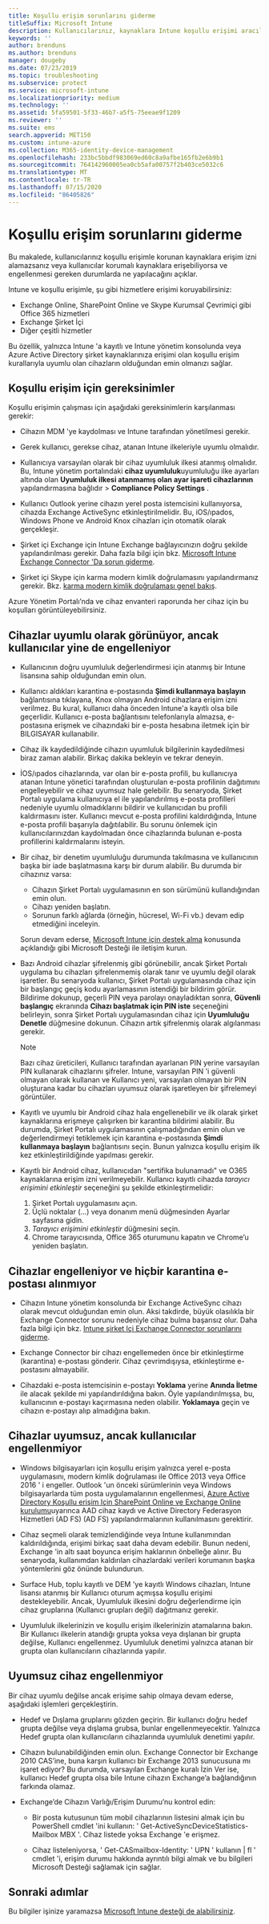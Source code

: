 ```yaml
---
title: Koşullu erişim sorunlarını giderme
titleSuffix: Microsoft Intune
description: Kullanıcılarınız, kaynaklara Intune koşullu erişimi aracılığıyla erişim izni alamazsanız ne yapmalı?
keywords: ''
author: brenduns
ms.author: brenduns
manager: dougeby
ms.date: 07/23/2019
ms.topic: troubleshooting
ms.subservice: protect
ms.service: microsoft-intune
ms.localizationpriority: medium
ms.technology: ''
ms.assetid: 5fa59501-5f33-46b7-a5f5-75eeae9f1209
ms.reviewer: ''
ms.suite: ems
search.appverid: MET150
ms.custom: intune-azure
ms.collection: M365-identity-device-management
ms.openlocfilehash: 233bc5bbdf983069ed60c8a9afbe165fb2e6b9b1
ms.sourcegitcommit: 764142960005ea0cb5afa00757f2b403ce5032c6
ms.translationtype: MT
ms.contentlocale: tr-TR
ms.lasthandoff: 07/15/2020
ms.locfileid: "86405826"
---
```

# <a name="troubleshoot-conditional-access"></a>Koşullu erişim sorunlarını giderme
Bu makalede, kullanıcılarınız koşullu erişimle korunan kaynaklara erişim izni alamazsanız veya kullanıcılar korumalı kaynaklara erişebiliyorsa ve engellenmesi gereken durumlarda ne yapılacağını açıklar.

Intune ve koşullu erişimle, şu gibi hizmetlere erişimi koruyabilirsiniz:
- Exchange Online, SharePoint Online ve Skype Kurumsal Çevrimiçi gibi Office 365 hizmetleri
- Exchange Şirket İçi
- Diğer çeşitli hizmetler

Bu özellik, yalnızca Intune 'a kayıtlı ve Intune yönetim konsolunda veya Azure Active Directory şirket kaynaklarınıza erişimi olan koşullu erişim kurallarıyla uyumlu olan cihazların olduğundan emin olmanızı sağlar. 

## <a name="requirements-for-conditional-access"></a>Koşullu erişim için gereksinimler

Koşullu erişimin çalışması için aşağıdaki gereksinimlerin karşılanması gerekir:

- Cihazın MDM 'ye kaydolması ve Intune tarafından yönetilmesi gerekir.

- Gerek kullanıcı, gerekse cihaz, atanan Intune ilkeleriyle uyumlu olmalıdır.

- Kullanıcıya varsayılan olarak bir cihaz uyumluluk ilkesi atanmış olmalıdır. Bu, Intune yönetim portalındaki **cihaz uyumluluk**uyumluluğu ilke ayarları altında olan **Uyumluluk ilkesi atanmamış olan ayar işareti cihazlarının** yapılandırmasına bağlıdır  >  **Compliance Policy Settings** .

- Kullanıcı Outlook yerine cihazın yerel posta istemcisini kullanıyorsa, cihazda Exchange ActiveSync etkinleştirilmelidir. Bu, iOS/ıpados, Windows Phone ve Android Knox cihazları için otomatik olarak gerçekleşir.

- Şirket içi Exchange için Intune Exchange bağlayıcınızın doğru şekilde yapılandırılması gerekir. Daha fazla bilgi için bkz. [Microsoft Intune Exchange Connector 'Da sorun giderme](troubleshoot-exchange-connector.md).

- Şirket içi Skype için karma modern kimlik doğrulamasını yapılandırmanız gerekir. Bkz. [karma modern kimlik doğrulaması genel bakış](https://docs.microsoft.com/office365/enterprise/hybrid-modern-auth-overview).

Azure Yönetim Portalı’nda ve cihaz envanteri raporunda her cihaz için bu koşulları görüntüleyebilirsiniz.

## <a name="devices-appear-compliant-but-users-are-still-blocked"></a>Cihazlar uyumlu olarak görünüyor, ancak kullanıcılar yine de engelleniyor

- Kullanıcının doğru uyumluluk değerlendirmesi için atanmış bir Intune lisansına sahip olduğundan emin olun.

- Kullanıcı aldıkları karantina e-postasında **Şimdi kullanmaya başlayın** bağlantısına tıklayana, Knox olmayan Android cihazlara erişim izni verilmez. Bu kural, kullanıcı daha önceden Intune'a kayıtlı olsa bile geçerlidir. Kullanıcı e-posta bağlantısını telefonlarıyla almazsa, e-postasına erişmek ve cihazındaki bir e-posta hesabına iletmek için bir BILGISAYAR kullanabilir.

- Cihaz ilk kaydedildiğinde cihazın uyumluluk bilgilerinin kaydedilmesi biraz zaman alabilir. Birkaç dakika bekleyin ve tekrar deneyin.

- İOS/ıpados cihazlarında, var olan bir e-posta profili, bu kullanıcıya atanan Intune yönetici tarafından oluşturulan e-posta profilinin dağıtımını engelleyebilir ve cihaz uyumsuz hale gelebilir. Bu senaryoda, Şirket Portalı uygulama kullanıcıya el ile yapılandırılmış e-posta profilleri nedeniyle uyumlu olmadıklarını bildirir ve kullanıcıdan bu profili kaldırmasını ister. Kullanıcı mevcut e-posta profilini kaldırdığında, Intune e-posta profili başarıyla dağıtılabilir. Bu sorunu önlemek için kullanıcılarınızdan kaydolmadan önce cihazlarında bulunan e-posta profillerini kaldırmalarını isteyin.

- Bir cihaz, bir denetim uyumluluğu durumunda takılmasına ve kullanıcının başka bir iade başlatmasına karşı bir durum alabilir. Bu durumda bir cihazınız varsa:
  - Cihazın Şirket Portalı uygulamasının en son sürümünü kullandığından emin olun.
  - Cihazı yeniden başlatın.
  - Sorunun farklı ağlarda (örneğin, hücresel, Wi-Fi vb.) devam edip etmediğini inceleyin.

  Sorun devam ederse, [Microsoft Intune için destek alma](../fundamentals/get-support.md) konusunda açıklandığı gibi Microsoft Desteği ile iletişim kurun.

- Bazı Android cihazlar şifrelenmiş gibi görünebilir, ancak Şirket Portalı uygulama bu cihazları şifrelenmemiş olarak tanır ve uyumlu değil olarak işaretler. Bu senaryoda kullanıcı, Şirket Portalı uygulamasında cihaz için bir başlangıç geçiş kodu ayarlamasının istendiği bir bildirim görür. Bildirime dokunup, geçerli PIN veya parolayı onayladıktan sonra, **Güvenli başlangıç** ekranında **Cihazı başlatmak için PIN iste** seçeneğini belirleyin, sonra Şirket Portalı uygulamasından cihaz için **Uyumluluğu Denetle** düğmesine dokunun. Cihazın artık şifrelenmiş olarak algılanması gerekir. 

  > [!NOTE]
  > Bazı cihaz üreticileri, Kullanıcı tarafından ayarlanan PIN yerine varsayılan PIN kullanarak cihazlarını şifreler. Intune, varsayılan PIN 'i güvenli olmayan olarak kullanan ve Kullanıcı yeni, varsayılan olmayan bir PIN oluşturana kadar bu cihazları uyumsuz olarak işaretleyen bir şifrelemeyi görüntüler.

- Kayıtlı ve uyumlu bir Android cihaz hala engellenebilir ve ilk olarak şirket kaynaklarına erişmeye çalışırken bir karantina bildirimi alabilir. Bu durumda, Şirket Portalı uygulamasının çalışmadığından emin olun ve değerlendirmeyi tetiklemek için karantina e-postasında **Şimdi kullanmaya başlayın** bağlantısını seçin. Bunun yalnızca koşullu erişim ilk kez etkinleştirildiğinde yapılması gerekir.

- Kayıtlı bir Android cihaz, kullanıcıdan "sertifika bulunamadı" ve O365 kaynaklarına erişim izni verilmeyebilir. Kullanıcı kayıtlı cihazda *tarayıcı erişimini etkinleştir* seçeneğini şu şekilde etkinleştirmelidir:
  1. Şirket Portalı uygulamasını açın.
  2. Üçlü noktalar (...) veya donanım menü düğmesinden Ayarlar sayfasına gidin.
  3. *Tarayıcı erişimini etkinleştir* düğmesini seçin.
  4. Chrome tarayıcısında, Office 365 oturumunu kapatın ve Chrome’u yeniden başlatın.  


## <a name="devices-are-blocked-and-no-quarantine-email-is-received"></a>Cihazlar engelleniyor ve hiçbir karantina e-postası alınmıyor

- Cihazın Intune yönetim konsolunda bir Exchange ActiveSync cihazı olarak mevcut olduğundan emin olun. Aksi takdirde, büyük olasılıkla bir Exchange Connector sorunu nedeniyle cihaz bulma başarısız olur. Daha fazla bilgi için bkz. [Intune şirket Içi Exchange Connector sorunlarını giderme](troubleshoot-exchange-connector.md).

- Exchange Connector bir cihazı engellemeden önce bir etkinleştirme (karantina) e-postası gönderir. Cihaz çevrimdışıysa, etkinleştirme e-postasını almayabilir. 

- Cihazdaki e-posta istemcisinin e-postayı **Yoklama** yerine **Anında İletme** ile alacak şekilde mi yapılandırıldığına bakın. Öyle yapılandırılmışsa, bu, kullanıcının e-postayı kaçırmasına neden olabilir. **Yoklamaya** geçin ve cihazın e-postayı alıp almadığına bakın.

## <a name="devices-are-noncompliant-but-users-are-not-blocked"></a>Cihazlar uyumsuz, ancak kullanıcılar engellenmiyor

- Windows bilgisayarları için koşullu erişim yalnızca yerel e-posta uygulamasını, modern kimlik doğrulaması ile Office 2013 veya Office 2016 ' i engeller. Outlook 'un önceki sürümlerinin veya Windows bilgisayarlarda tüm posta uygulamalarının engellenmesi, [Azure Active Directory Koşullu erişim Için SharePoint Online ve Exchange Online kurulumu](https://docs.microsoft.com/azure/active-directory/active-directory-conditional-access-no-modern-authentication)uyarınca AAD cihaz kaydı ve Active Directory Federasyon Hizmetleri (AD FS) (AD FS) yapılandırmalarının kullanılmasını gerektirir.

- Cihaz seçmeli olarak temizlendiğinde veya Intune kullanımından kaldırıldığında, erişimi birkaç saat daha devam edebilir. Bunun nedeni, Exchange 'in altı saat boyunca erişim haklarının önbelleğe alınır. Bu senaryoda, kullanımdan kaldırılan cihazlardaki verileri korumanın başka yöntemlerini göz önünde bulundurun.

- Surface Hub, toplu kayıtlı ve DEM 'ye kayıtlı Windows cihazları, Intune lisansı atanmış bir Kullanıcı oturum açmışsa koşullu erişimi destekleyebilir. Ancak, Uyumluluk ilkesini doğru değerlendirme için cihaz gruplarına (Kullanıcı grupları değil) dağıtmanız gerekir.

- Uyumluluk ilkelerinizin ve koşullu erişim ilkelerinizin atamalarına bakın. Bir Kullanıcı ilkelerin atandığı grupta yoksa veya dışlanan bir grupta değilse, Kullanıcı engellenmez. Uyumluluk denetimi yalnızca atanan bir grupta olan kullanıcıların cihazlarında yapılır.

## <a name="noncompliant-device-is-not-blocked"></a>Uyumsuz cihaz engellenmiyor

Bir cihaz uyumlu değilse ancak erişime sahip olmaya devam ederse, aşağıdaki işlemleri gerçekleştirin.

- Hedef ve Dışlama gruplarını gözden geçirin. Bir kullanıcı doğru hedef grupta değilse veya dışlama grubsa, bunlar engellenmeyecektir. Yalnızca Hedef grupta olan kullanıcıların cihazlarında uyumluluk denetimi yapılır.

- Cihazın bulunabildiğinden emin olun. Exchange Connector bir Exchange 2010 CAS’ine, buna karşın kullanıcı bir Exchange 2013 sunucusuna mı işaret ediyor? Bu durumda, varsayılan Exchange kuralı İzin Ver ise, kullanıcı Hedef grupta olsa bile Intune cihazın Exchange’a bağlandığının farkında olamaz.

- Exchange’de Cihazın Varlığı/Erişim Durumu’nu kontrol edin:
  - Bir posta kutusunun tüm mobil cihazlarının listesini almak için bu PowerShell cmdlet 'ini kullanın: ' Get-ActiveSyncDeviceStatistics-Mailbox MBX '. Cihaz listede yoksa Exchange 'e erişmez.
  
  - Cihaz listeleniyorsa, ' Get-CASmailbox-Identity: ' UPN ' kullanın | fl ' cmdlet 'i, erişim durumu hakkında ayrıntılı bilgi almak ve bu bilgileri Microsoft Desteği sağlamak için sağlar.

## <a name="next-steps"></a>Sonraki adımlar
Bu bilgiler işinize yaramazsa [Microsoft Intune desteği de alabilirsiniz](../fundamentals/get-support.md).
